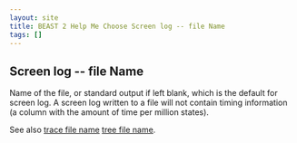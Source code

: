 ```yaml
---
layout: site
title: BEAST 2 Help Me Choose Screen log -- file Name
tags: []
---
```


## Screen log -- file Name

Name of the file, or standard output if left blank, which is the default for screen log.
A screen log written to a file will not contain timing information (a column with the amount of time per million states).

See also [trace file name](../../tracefile/fileName/) [tree file name](../../treefile/fileName/).